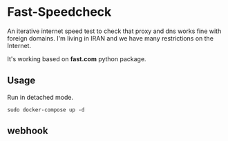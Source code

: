 # Fast-Speedcheck

An iterative internet speed test to check that proxy and dns works fine with foreign domains.
I'm living in IRAN and we have many restrictions on the Internet. 

It's working based on **fast.com** python package.

## Usage

Run in detached mode.
```
sudo docker-compose up -d
```

## webhook


